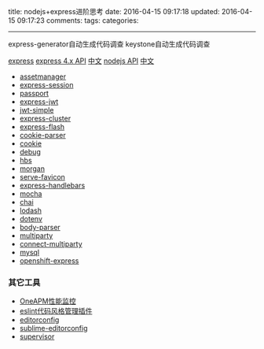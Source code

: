 title: nodejs+express进阶思考
date: 2016-04-15 09:17:18
updated: 2016-04-15 09:17:23
comments:
tags:
categories:

---

express-generator自动生成代码调查
keystone自动生成代码调查

[express](http://expressjs.com/)
[express 4.x API](http://expressjs.com/en/api.html) [中文](http://www.expressjs.com.cn/4x/api.html)
[nodejs API](https://nodejs.org/docs/latest/api/) [中文](http://nodeapi.ucdok.com/#/api/)

+ [assetmanager](https://www.npmjs.com/package/assetmanager)
+ [express-session](https://www.npmjs.com/package/express-session)
+ [passport](https://www.npmjs.com/package/passport)
+ [express-jwt](https://www.npmjs.com/package/express-jwt)
+ [jwt-simple](https://www.npmjs.com/package/jwt-simple)
+ [express-cluster](https://www.npmjs.com/package/express-cluster)
+ [express-flash](https://www.npmjs.com/package/express-flash)
+ [cookie-parser](https://www.npmjs.com/package/cookie-parser)
+ [cookie](https://www.npmjs.com/package/cookie)
+ [debug](https://www.npmjs.com/package/debug)
+ [hbs](https://www.npmjs.com/package/hbs)
+ [morgan](https://www.npmjs.com/package/morgan)
+ [serve-favicon](https://www.npmjs.com/package/serve-favicon)
+ [express-handlebars](https://www.npmjs.com/package/express-handlebars)
+ [mocha](https://www.npmjs.com/package/mocha)
+ [chai](https://www.npmjs.com/package/chai)
+ [lodash](https://www.npmjs.com/package/lodash)
+ [dotenv](https://www.npmjs.com/package/dotenv)
+ [body-parser](https://www.npmjs.com/package/body-parser)
+ [multiparty](https://www.npmjs.com/package/multiparty)
+ [connect-multiparty](https://www.npmjs.com/package/connect-multiparty)
+ [mysql](https://www.npmjs.com/package/mysql)
+ [openshift-express](https://www.npmjs.com/package/openshift-express)

### 其它工具

+ [OneAPM性能监控](http://news.oneapm.com/nodejs-express/)
+ [eslint代码风格管理插件](https://www.npmjs.com/package/eslint-config-airbnb)
+ [editorconfig](http://editorconfig.org/)
+ [sublime-editorconfig](https://packagecontrol.io/packages/EditorConfig)
+ [supervisor](https://www.npmjs.com/package/supervisor)